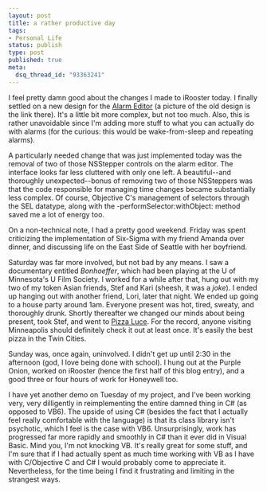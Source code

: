 ```yaml
--- 
layout: post
title: a rather productive day
tags: 
- Personal Life
status: publish
type: post
published: true
meta: 
  dsq_thread_id: "93363241"
---
```

I feel pretty damn good about the changes I made to iRooster today. I finally settled on a new design for the <a href="http://www.sixdollarchimp.com/images/Alarm-Editor.png">Alarm Editor</a> (a picture of the old design is the link there). It's a little bit more complex, but not too much. Also, this is rather unavoidable since I'm adding more stuff to what you can actually do with alarms (for the curious: this would be wake-from-sleep and repeating alarms).

  A particularly needed change that was just implemented today was the removal of two of those NSStepper controls on the alarm editor. The interface looks far less cluttered with only one left. A beautiful--and thoroughly unexpected--bonus of removing two of those NSSteppers was that the code responsible for managing time changes became substantially less complex. Of course, Objective C's management of selectors through the SEL datatype, along with the -performSelector:withObject: method saved me a lot of energy too.

  On a non-technical note, I had a pretty good weekend. Friday was spent criticizing the implementation of Six-Sigma with my friend Amanda over dinner, and discussing life on the East Side of Seattle with her boyfriend.

  Saturday was far more involved, but not bad by any means. I saw a documentary entitled <i>Bonhoeffer</i>, which had been playing at the U of Minnesota's U Film Society. I worked for a while after that, hung out with my two of my token Asian friends, Stef and Kari (sheesh, it was a <i>joke</i>). I ended up hanging out with another friend, Lori, later that night. We ended up going to a house party around 1am. Everyone present was hot, tired, sweaty, and thoroughly drunk. Shortly thereafter we changed our minds about being present, took Stef, and went to <a href="http://www.pizzaluce.com/">Pizza Luce</a>. For the record, anyone visiting Minneapolis should definitely check it out at least once. It's easily the best pizza in the Twin Cities.

  Sunday was, once again, uninvolved. I didn't get up until 2:30 in the afternoon (god, I love being done with school). I hung out at the Purple Onion, worked on iRooster (hence the first half of this blog entry), and a good three or four hours of work for Honeywell too.

  I have yet another demo on Tuesday of my project, and I've been working very, very dilligently in reimplementing the entire damned thing in C# (as opposed to VB6). The upside of using C# (besides the fact that I actually feel really comfortable with the language) is that its class library isn't psychotic, which I feel is the case with VB6. Unsurprisingly, work has progressed far more rapidly and smoothly in C# than it ever did in Visual Basic. Mind you, I'm not knocking VB. It's really great for some stuff, and I'm sure that if I had actually spent as much time working with VB as I have with C/Objective C and C# I would probably come to appreciate it. Nevertheless, for the time being I find it frustrating and limiting in the strangest ways.
